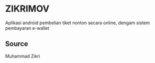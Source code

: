 # ZIKRIMOV
Aplikasi android pembelian tiket nonton secara online, dengam sistem pembayaran e-wallet 

## Source
Muhammad Zikri
